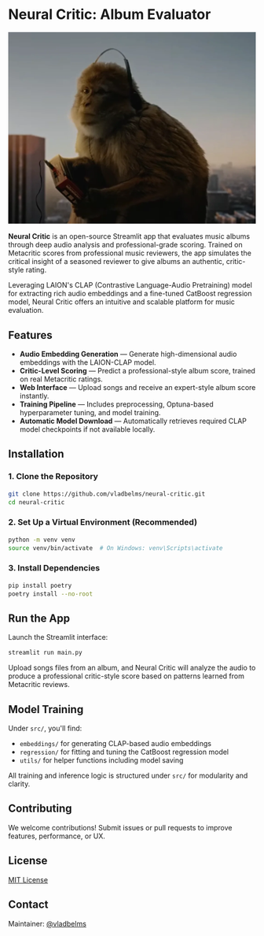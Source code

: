 # Neural Critic: Album Evaluator

![Alt text](swag-monkey.webp)


**Neural Critic** is an open-source Streamlit app that evaluates music albums through deep audio analysis and professional-grade scoring. Trained on Metacritic scores from professional music reviewers, the app simulates the critical insight of a seasoned reviewer to give albums an authentic, critic-style rating.

Leveraging LAION's CLAP (Contrastive Language-Audio Pretraining) model for extracting rich audio embeddings and a fine-tuned CatBoost regression model, Neural Critic offers an intuitive and scalable platform for music evaluation.

## Features

* **Audio Embedding Generation** — Generate high-dimensional audio embeddings with the LAION-CLAP model.
* **Critic-Level Scoring** — Predict a professional-style album score, trained on real Metacritic ratings.
* **Web Interface** — Upload songs and receive an expert-style album score instantly.
* **Training Pipeline** — Includes preprocessing, Optuna-based hyperparameter tuning, and model training.
* **Automatic Model Download** — Automatically retrieves required CLAP model checkpoints if not available locally.

## Installation

### 1. Clone the Repository

```bash
git clone https://github.com/vladbelms/neural-critic.git
cd neural-critic
```

### 2. Set Up a Virtual Environment (Recommended)

```bash
python -m venv venv
source venv/bin/activate  # On Windows: venv\Scripts\activate
```

### 3. Install Dependencies

```bash
pip install poetry
poetry install --no-root
```

## Run the App

Launch the Streamlit interface:

```bash
streamlit run main.py
```

Upload songs files from an album, and Neural Critic will analyze the audio to produce a professional critic-style score based on patterns learned from Metacritic reviews.

## Model Training

Under `src/`, you'll find:

* `embeddings/` for generating CLAP-based audio embeddings
* `regression/` for fitting and tuning the CatBoost regression model
* `utils/` for helper functions including model saving

All training and inference logic is structured under `src/` for modularity and clarity.

## Contributing

We welcome contributions! Submit issues or pull requests to improve features, performance, or UX.

## License

[MIT License](LICENSE) 

## Contact

Maintainer: [@vladbelms](https://github.com/vladbelms)
